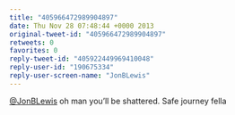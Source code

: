```yaml
---
title: "405966472989904897"
date: Thu Nov 28 07:48:44 +0000 2013
original-tweet-id: "405966472989904897"
retweets: 0
favorites: 0
reply-tweet-id: "405922449969410048"
reply-user-id: "190675334"
reply-user-screen-name: "JonBLewis"
---
```

<a href="https://twitter.com/JonBLewis">@JonBLewis</a> oh man you’ll be shattered. Safe journey fella
